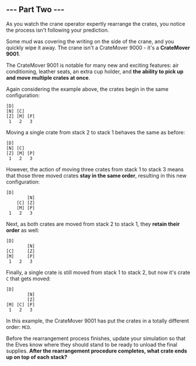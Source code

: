 ## --- Part Two ---
As you watch the crane operator expertly rearrange the crates, you notice the process isn't following your prediction.
 
Some mud was covering the writing on the side of the crane, and you quickly wipe it away. The crane isn't a CrateMover 9000 - it's a **CrateMover 9001**.
 
The CrateMover 9001 is notable for many new and exciting features: air conditioning, leather seats, an extra cup holder, and **the ability to pick up and move multiple crates at once**.
 
Again considering the example above, the crates begin in the same configuration:
 

```
[D]    
[N] [C]    
[Z] [M] [P]
 1   2   3
```

 
Moving a single crate from stack 2 to stack 1 behaves the same as before:
 

```
[D]        
[N] [C]    
[Z] [M] [P]
 1   2   3
```

 
However, the action of moving three crates from stack 1 to stack 3 means that those three moved crates **stay in the same order**, resulting in this new configuration:
 

```
[D]
        [N]
    [C] [Z]
    [M] [P]
 1   2   3
```

 
Next, as both crates are moved from stack 2 to stack 1, they **retain their order** as well:
 

```
[D]
        [N]
[C]     [Z]
[M]     [P]
 1   2   3
```

 
Finally, a single crate is still moved from stack 1 to stack 2, but now it's crate `C` that gets moved:
 

```
[D]
        [N]
        [Z]
[M] [C] [P]
 1   2   3
```

 
In this example, the CrateMover 9001 has put the crates in a totally different order: `MCD`.
 
Before the rearrangement process finishes, update your simulation so that the Elves know where they should stand to be ready to unload the final supplies. **After the rearrangement procedure completes, what crate ends up on top of each stack?**
 